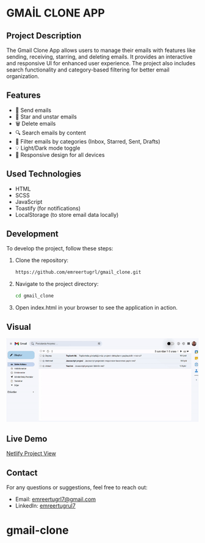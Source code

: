 # GMAİL CLONE APP

## Project Description

The Gmail Clone App allows users to manage their emails with features like sending, receiving, starring, and deleting emails. It provides an interactive and responsive UI for enhanced user experience. The project also includes search functionality and category-based filtering for better email organization.

## Features

- 📧 Send emails
- 🌟 Star and unstar emails
- 🗑️ Delete emails
- 🔍 Search emails by content
- 📂 Filter emails by categories (Inbox, Starred, Sent, Drafts)
- 💡 Light/Dark mode toggle
- 📱 Responsive design for all devices

## Used Technologies

- HTML
- SCSS
- JavaScript
- Toastify (for notifications)
- LocalStorage (to store email data locally)

## Development

To develop the project, follow these steps:

1. Clone the repository:

   ```bash
   https://github.com/emreertugrl/gmail_clone.git

   ```

2. Navigate to the project directory:

   ```bash
   cd gmail_clone
   ```

3. Open index.html in your browser to see the application in action.

## Visual

<img src="/images/gmail.gif" alt="gmail-app-gif">

## Live Demo

<a href="https://gmailcloneappp.netlify.app/">Netlify Project View</a>

## Contact

For any questions or suggestions, feel free to reach out:

- Email: emreertugrl7@gmail.com
- LinkedIn: [emreertugrul7](https://www.linkedin.com/in/emreertugrul7/)
# gmail-clone
